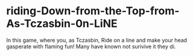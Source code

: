 # riding-Down-from-the-Top-from-As-Tczasbin-0n-LiNE

In this game, where you, as Tczasbin, Ride on a line and make your head gasperate with flaming fun! Many have known not surivive it they di.
